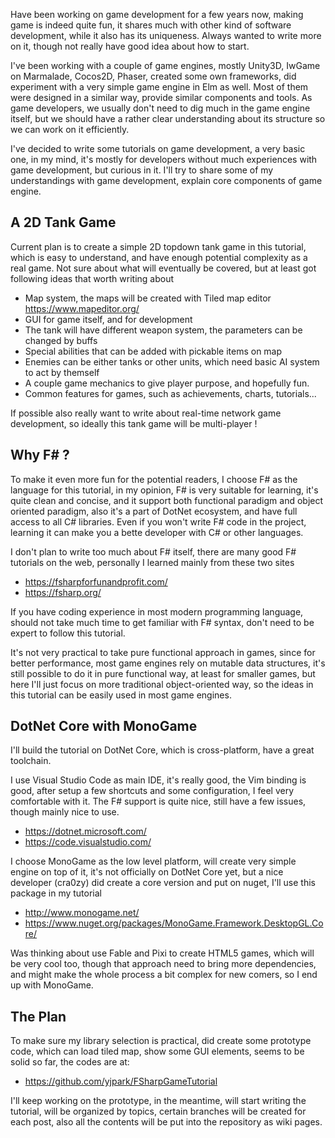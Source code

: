 Have been working on game development for a few years now, making game is indeed quite fun, it shares much with other kind of software development, while it also has its uniqueness. Always wanted to write more on it, though not really have good idea about how to start.

I've been working with a couple of game engines, mostly Unity3D, IwGame on Marmalade, Cocos2D, Phaser, created some own frameworks, did experiment with a very simple game engine in Elm as well. Most of them were designed in a similar way, provide similar components and tools. As game developers, we usually don't need to dig much in the game engine itself, but we should have a rather clear understanding about its structure so we can work on it efficiently.

I've decided to write some tutorials on game development, a very basic one, in my mind, it's mostly for developers without much experiences with game development, but curious in it. I'll try to share some of my understandings with game development, explain core components of game engine.


## A 2D Tank Game
Current plan is to create a simple 2D topdown tank game in this tutorial, which is easy to understand, and have enough potential complexity as a real game. Not sure about what will eventually be covered, but at least got following ideas that worth writing about

- Map system, the maps will be created with Tiled map editor https://www.mapeditor.org/
- GUI for game itself, and for development
- The tank will have different weapon system, the parameters can be changed by buffs
- Special abilities that can be added with pickable items on map
- Enemies can be either tanks or other units, which need basic AI system to act by themself
- A couple game mechanics to give player purpose, and hopefully fun.
- Common features for games, such as achievements, charts, tutorials...

If possible also really want to write about real-time network game development, so ideally this tank game will be multi-player !

## Why F# ?
To make it even more fun for the potential readers, I choose F# as the language for this tutorial, in my opinion, F# is very suitable for learning, it's quite clean and concise, and it support both functional paradigm and object oriented paradigm, also it's a part of DotNet ecosystem, and have full access to all C# libraries. Even if you won't write F# code in the project, learning it can make you a bette developer with C# or other languages.

I don't plan to write too much about F# itself, there are many good F# tutorials on the web, personally I learned mainly from these two sites

- https://fsharpforfunandprofit.com/
- https://fsharp.org/

If you have coding experience in most modern programming language, should not take much time to get familiar with F# syntax, don't need to be expert to follow this tutorial.

It's not very practical to take pure functional approach in games, since for better performance, most game engines rely on mutable data structures, it's still possible to do it in pure functional way, at least for smaller games, but here I'll just focus on more traditional object-oriented way, so the ideas in this tutorial can be easily used in most game engines.

## DotNet Core with MonoGame
I'll build the tutorial on DotNet Core, which is cross-platform, have a great toolchain.

I use Visual Studio Code as main IDE, it's really good, the Vim binding is good, after setup a few shortcuts and some configuration, I feel very comfortable with it. The F# support is quite nice, still have a few issues, though mainly nice to use.

- https://dotnet.microsoft.com/
- https://code.visualstudio.com/

I choose MonoGame as the low level platform, will create very simple engine on top of it, it's not officially on DotNet Core yet, but a nice developer (cra0zy) did create a core version and put on nuget, I'll use this package in my tutorial

- http://www.monogame.net/
- https://www.nuget.org/packages/MonoGame.Framework.DesktopGL.Core/

Was thinking about use Fable and Pixi to create HTML5 games, which will be very cool too, though that approach need to bring more dependencies, and might make the whole process a bit complex for new comers, so I end up with MonoGame.

## The Plan
To make sure my library selection is practical, did create some prototype code, which can load tiled map, show some GUI elements, seems to be solid so far, the codes are at:

- https://github.com/yjpark/FSharpGameTutorial

I'll keep working on the prototype, in the meantime, will start writing the tutorial, will be organized by topics, certain branches will be created for each post, also all the contents will be put into the repository as wiki pages.
